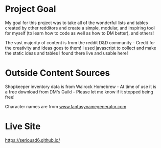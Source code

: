 # Project Goal
My goal for this project was to take all of the wonderful lists and tables created by other redditors and create a simple, modular, and inspiring tool for myself (to learn how to code as well as how to DM better), and others!

The vast majority of content is from the reddit D&D community - Credit for the creativity and ideas goes to them! I used javascript to collect and make the static ideas and tables I found there live and usable here! 

# Outside Content Sources
Shopkeeper inventory data is from Walrock Homebrew - At time of use it is a free download from DM's Guild - Please let me know if it stopped being free!

Character names are from www.fantasynamegenerator.com

# Live Site
https://seriousd6.github.io/
